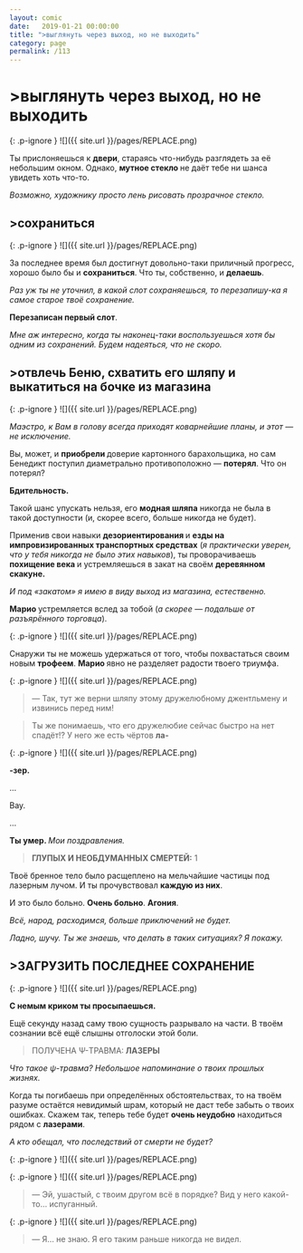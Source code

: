 ```yaml
---
layout: comic
date:   2019-01-21 00:00:00 
title: ">выглянуть через выход, но не выходить"
category: page
permalink: /113
---
```

# >выглянуть через выход, но не выходить

{: .p-ignore }
![]({{ site.url }}/pages/REPLACE.png)

Ты прислоняешься к <strong>двери</strong>, стараясь что-нибудь разглядеть за её небольшим окном. Однако, <strong>мутное стекло </strong>не даёт тебе ни шанса увидеть хоть что-то.

<em>Возможно, художнику просто лень рисовать прозрачное стекло.</em>

## >сохраниться

{: .p-ignore }
![]({{ site.url }}/pages/REPLACE.png)

За последнее время был достигнут довольно-таки приличный прогресс, хорошо было бы и <strong>сохраниться</strong>. Что ты, собственно, и <strong>делаешь</strong>.

<em>Раз уж ты не уточнил, в какой слот сохраняешься, то перезапишу-ка я самое старое твоё сохранение.</em>

<strong>Перезаписан первый слот</strong>.

<em>Мне аж интересно, когда ты наконец-таки воспользуешься хотя бы одним из сохранений. Будем надеяться, что не скоро.</em>

## >отвлечь Беню, схватить его шляпу и выкатиться на бочке из магазина

{: .p-ignore }
![]({{ site.url }}/pages/REPLACE.png)

<em>Маэстро, к Вам в голову всегда приходят коварнейшие планы, и этот — не исключение.</em>

Вы, может, и <strong>приобрели </strong>доверие картонного барахольщика, но сам Бенедикт поступил диаметрально противоположно — <strong>потерял</strong>. Что он потерял?

<strong>Бдительность. </strong>

Такой шанс упускать нельзя, его <strong>модная шляпа</strong> никогда не была в такой доступности (и, скорее всего, больше никогда не будет).

Применив свои навыки <strong>дезориентирования </strong>и <strong>езды на импровизированных транспортных средствах</strong> (<em>я практически уверен, что у тебя никогда не было этих навыков</em>), ты проворачиваешь <strong>похищение века </strong>и устремляешься в закат на своём <strong>деревянном скакуне.</strong>

<em>И под «закатом» я имею в виду выход из магазина, естественно.</em>

<strong>Марио </strong>устремляется вслед за тобой (<em>а скорее — подальше от разъярённого торговца</em>).

{: .p-ignore }
![]({{ site.url }}/pages/REPLACE.png)

Снаружи ты не можешь удержаться от того, чтобы похвастаться своим новым <strong>трофеем</strong>. <strong>Марио </strong>явно не разделяет радости твоего триумфа.

{: .p-ignore }
![]({{ site.url }}/pages/REPLACE.png)

<blockquote>— Так, тут же верни шляпу этому дружелюбному джентльмену и извинись перед ним!</blockquote>

<blockquote>Ты же понимаешь, что его дружелюбие сейчас быстро на нет спадёт!? У него же есть чёртов <strong>ла-</strong></blockquote>

{: .p-ignore }
![]({{ site.url }}/pages/REPLACE.png)

<strong>-зер.</strong>

…

Вау.

…

<strong>Ты умер. </strong><em>Мои поздравления.</em>

<blockquote><strong>ГЛУПЫХ И НЕОБДУМАННЫХ СМЕРТЕЙ:</strong> 1</blockquote>

Твоё бренное тело было расщеплено на мельчайшие частицы под лазерным лучом. И ты прочувствовал <strong>каждую из них</strong>. 

И это было больно. <strong>Очень больно</strong>. <strong>Агония</strong>.

<em>Всё, народ, расходимся, больше приключений не будет. </em>

<em>Ладно, шучу. Ты же знаешь, что делать в таких ситуациях? Я покажу.</em>

## >ЗАГРУЗИТЬ ПОСЛЕДНЕЕ СОХРАНЕНИЕ

{: .p-ignore }
![]({{ site.url }}/pages/REPLACE.png)

<strong>С немым криком ты просыпаешься. </strong>

Ещё секунду назад саму твою сущность разрывало на части. В твоём сознании всё ещё слышны отголоски этой боли.

<blockquote>ПОЛУЧЕНА Ψ-ТРАВМА:<strong> ЛАЗЕРЫ</strong></blockquote>

<em>Что такое ψ-травма? Небольшое напоминание о твоих прошлых жизнях.</em>

Когда ты погибаешь при определённых обстоятельствах, то на твоём разуме остаётся невидимый шрам, который не даст тебе забыть о твоих ошибках. Скажем так, теперь тебе будет <strong>очень неудобно</strong> находиться рядом с <strong>лазерами</strong>.

<em>А кто обещал, что последствий от смерти не будет?</em>

{: .p-ignore }
![]({{ site.url }}/pages/REPLACE.png)

{: .p-ignore }
![]({{ site.url }}/pages/REPLACE.png)

<blockquote>— Эй, ушастый, с твоим другом всё в порядке? Вид у него какой-то… испуганный.</blockquote>

{: .p-ignore }
![]({{ site.url }}/pages/REPLACE.png)

<blockquote>— Я… не знаю. Я его таким раньше никогда не видел.</blockquote>
